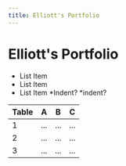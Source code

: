 ```yaml
---
title: Elliott's Portfolio
---
```

# Elliott's Portfolio
- List Item
- List Item
- List Item
  *Indent?
  *indent?

Table| A | B | C 
---|---|---|---
1 | ... | ... | ...
2 | ... | ... | ...
3 | ... | ... | ...

